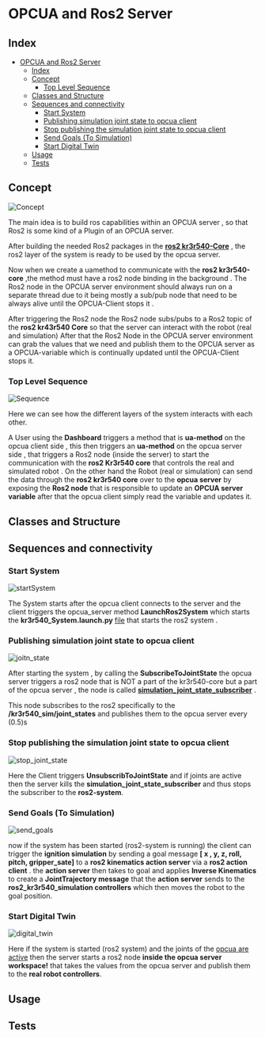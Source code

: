 # OPCUA and Ros2 Server 


## Index

- [OPCUA and Ros2 Server](#opcua-and-ros2-server)
  - [Index](#index)
  - [Concept](#concept)
    - [Top Level Sequence](#top-level-sequence)
  - [Classes and Structure](#classes-and-structure)
  - [Sequences and connectivity](#sequences-and-connectivity)
    - [Start System](#start-system)
    - [Publishing simulation joint state to opcua client](#publishing-simulation-joint-state-to-opcua-client)
    - [Stop publishing the simulation joint state to opcua client](#stop-publishing-the-simulation-joint-state-to-opcua-client)
    - [Send Goals (To Simulation)](#send-goals-to-simulation)
    - [Start Digital Twin](#start-digital-twin)
  - [Usage](#usage)
  - [Tests](#tests)


## Concept 

![Concept](../../Images/Opcua-ros2_concept.jpg)

The main idea is to build ros capabilities within an OPCUA server , so that Ros2 is some kind of a Plugin of an OPCUA server.

After building the needed Ros2 packages in the **[ros2 kr3r540-Core](../ROS2_Env/Ros2_Of_Kr3.md)** , the ros2 layer of the system is ready to be used by the opcua server.

Now when we create  a uamethod to communicate with the **ros2 kr3r540-core** ,the method must have a ros2 node binding in the background .
The Ros2 node in the OPCUA server environment should always run on a separate thread due to it being mostly a sub/pub  node that need to be always alive until the OPCUA-Client stops it .

After triggering the Ros2 node the Ros2 node subs/pubs to a Ros2 topic of the **ros2 kr43r540 Core** so that the server can interact with the robot (real and simulation)
After that the Ros2 Node in the OPCUA server environment can grab the values that we need and publish them to the OPCUA server as a OPCUA-variable which is continually updated until the OPCUA-Client stops it.

### Top Level Sequence

![Sequence](../../Images/opcua_ros2_top_level_seq.jpg)

Here we can see how the different layers of the system interacts with each other.

A User using the **Dashboard** triggers a method that is **ua-method** on the opcua client side , this then triggers an **ua-method** on the opcua server side , that triggers a Ros2 node (inside the server) to start the communication with the **ros2 Kr3r540 core** that controls the real and simulated robot .
On the other hand the Robot (real or simulation) can send the data through the **ros2 kr3r540 core** over to the **opcua server** by exposing the **Ros2 node** that is responsible to update an **OPCUA server variable** after that the opcua client simply read the variable and updates it.

## Classes and Structure

## Sequences and connectivity  

### Start System 

![startSystem](../../Images/Local%20Server%20Sequence%20Diagram%20-%20ros2%20Launch.png)

The System starts after the opcua client connects to the server and the client triggers the opcua_server method **LaunchRos2System** which starts the **kr3r540_System.launch.py** [file](../ROS2_Env/kr3r540_ws/src/kr3r540_bringup/launch/kr3r540_system.launch.py) that starts the ros2 system .

### Publishing simulation joint state to opcua client

![joitn_state](../../Images/Local%20Server%20Sequence%20Diagram%20-%20Activate%20Joints.png)

After starting the system , by calling the **SubscribeToJointState** the opcua server triggers a ros2 node that is NOT a part of the kr3r540-core but a part of the opcua server , the node is called [**simulation_joint_state_subscriber**](../OPCUA_Server/OPCUA_ros2_control/ros2_simulation_joint_state_node.py) .

This node subscribes to the ros2 specifically to the **/kr3r540_sim/joint_states** and publishes them to the opcua server every (0.5)s 

### Stop publishing the simulation joint state to opcua client

![stop_joint_state](../../Images/Local%20Server%20Sequence%20Diagram%20-%20Unsubscribe%20Joints.png)

Here the Client triggers **UnsubscribToJointState** and if joints are active then the server kills the **simulation_joint_state_subscriber** and thus stops the subscriber to the **ros2-system**.


### Send Goals (To Simulation)

![send_goals](../../Images/Local%20Server%20Sequence%20Diagram%20-%20Send%20Goals.png)

now if the system has been started (ros2-system is running) the client can trigger the **ignition simulation** by sending a goal message **[ x , y, z, roll, pitch, gripper_sate]** to a **ros2 kinematics action server** via a **ros2 action client** .
the **action server** then takes to goal and applies **Inverse Kinematics** to create a **JointTrajectory message** that the **action server** sends to the **ros2_kr3r540_simulation controllers** which then moves the robot to the goal position.

### Start Digital Twin

![digital_twin](../../Images/Local%20Server%20Sequence%20Diagram%20-%20Start%20Digital%20Twin.png)

Here if the system is started (ros2 system) and the joints of the [opcua are active](#publishing-simulation-joint-state-to-opcua-client) then the server starts a ros2 node **inside the opcua server workspace!** that takes the values from the opcua server and publish them to the **real robot controllers**.



## Usage

## Tests